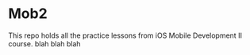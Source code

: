 # Mob2
This repo holds all the practice lessons from iOS Mobile Development II course.
blah blah blah